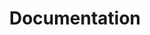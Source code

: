 ---
lang: es
layout: doc
permalink: /es/doc/
redirect_from:
- /es/community/
- /es/doc/QubesDocs/
- /es/doc/UserDoc/
- /es/help/
- /es/wiki/QubesDocs/
- /es/wiki/UserDoc/
ref: 12
title: Documentation
---